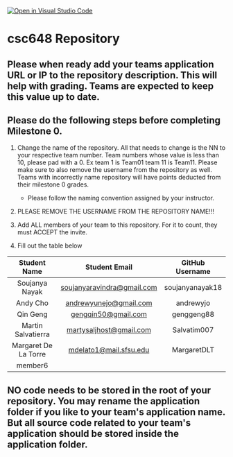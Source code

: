 [![Open in Visual Studio Code](https://classroom.github.com/assets/open-in-vscode-c66648af7eb3fe8bc4f294546bfd86ef473780cde1dea487d3c4ff354943c9ae.svg)](https://classroom.github.com/online_ide?assignment_repo_id=7964194&assignment_repo_type=AssignmentRepo)
# csc648 Repository

## Please when ready add your teams application URL or IP to the repository description. This will help with grading. Teams are expected to keep this value up to date.

## Please do the following steps before completing Milestone 0.
1. Change the name of the repository. All that needs to change is the NN to your respective team number. Team numbers whose value is less than 10, please pad with a 0. Ex team 1 is Team01 team 11 is Team11. Please make sure to also remove the username from the repository as well. Teams with incorrectly name repository will have points deducted from their milestone 0 grades.
      - Please follow the naming convention assigned by your instructor.

1. PLEASE REMOVE THE USERNAME FROM THE REPOSITORY NAME!!!

2. Add ALL members of your team to this repository. For it to count, they must ACCEPT the invite.

3. Fill out the table below


| Student Name   | Student Email              | GitHub Username |
|    :---:       |     :---:                  |     :---:       |
| Soujanya Nayak | soujanyaravindra@gmail.com | soujanyanayak18 |
| Andy Cho       |andrewyunejo@gmail.com      |  andrewyjo      |
| Qin Geng       | gengqin50@gmail.com        |  genggeng88     |
| Martin Salvatierra|martysaljhost@gmail.com   | Salvatim007     |
| Margaret De La Torre | mdelato1@mail.sfsu.edu | MargaretDLT |
| member6        |                            |                 |

## NO code needs to be stored in the root of your repository. You may rename the application folder if you like to your team's application name. But all source code related to your team's application should be stored inside the application folder.
